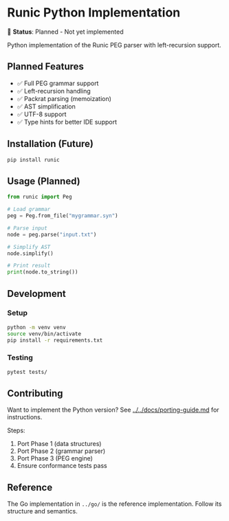 # Runic Python Implementation

🚧 **Status**: Planned - Not yet implemented

Python implementation of the Runic PEG parser with left-recursion support.

## Planned Features

- ✅ Full PEG grammar support
- ✅ Left-recursion handling
- ✅ Packrat parsing (memoization)
- ✅ AST simplification
- ✅ UTF-8 support
- ✅ Type hints for better IDE support

## Installation (Future)

```bash
pip install runic
```

## Usage (Planned)

```python
from runic import Peg

# Load grammar
peg = Peg.from_file("mygrammar.syn")

# Parse input
node = peg.parse("input.txt")

# Simplify AST
node.simplify()

# Print result
print(node.to_string())
```

## Development

### Setup

```bash
python -m venv venv
source venv/bin/activate
pip install -r requirements.txt
```

### Testing

```bash
pytest tests/
```

## Contributing

Want to implement the Python version? See [../../docs/porting-guide.md](../../docs/porting-guide.md) for instructions.

Steps:
1. Port Phase 1 (data structures)
2. Port Phase 2 (grammar parser)
3. Port Phase 3 (PEG engine)
4. Ensure conformance tests pass

## Reference

The Go implementation in `../go/` is the reference implementation. Follow its structure and semantics.
